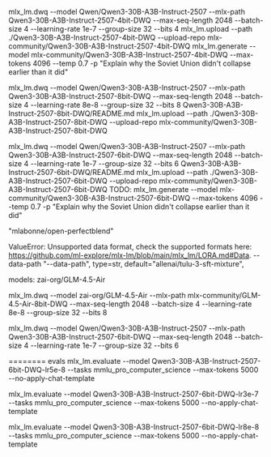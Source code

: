 mlx_lm.dwq --model Qwen/Qwen3-30B-A3B-Instruct-2507 --mlx-path Qwen3-30B-A3B-Instruct-2507-4bit-DWQ --max-seq-length 2048 --batch-size 4 --learning-rate 1e-7 --group-size 32 --bits 4
mlx_lm.upload --path ./Qwen3-30B-A3B-Instruct-2507-4bit-DWQ --upload-repo mlx-community/Qwen3-30B-A3B-Instruct-2507-4bit-DWQ
mlx_lm.generate --model mlx-community/Qwen3-30B-A3B-Instruct-2507-4bit-DWQ --max-tokens 4096 --temp 0.7 -p "Explain why the Soviet Union didn't collapse earlier than it did"

mlx_lm.dwq --model Qwen/Qwen3-30B-A3B-Instruct-2507 --mlx-path Qwen3-30B-A3B-Instruct-2507-8bit-DWQ --max-seq-length 2048 --batch-size 4 --learning-rate 8e-8 --group-size 32 --bits 8
Qwen3-30B-A3B-Instruct-2507-8bit-DWQ/README.md
mlx_lm.upload --path ./Qwen3-30B-A3B-Instruct-2507-8bit-DWQ --upload-repo mlx-community/Qwen3-30B-A3B-Instruct-2507-8bit-DWQ

mlx_lm.dwq --model Qwen/Qwen3-30B-A3B-Instruct-2507 --mlx-path Qwen3-30B-A3B-Instruct-2507-6bit-DWQ --max-seq-length 2048 --batch-size 4 --learning-rate 1e-7 --group-size 32 --bits 6
Qwen3-30B-A3B-Instruct-2507-6bit-DWQ/README.md
mlx_lm.upload --path ./Qwen3-30B-A3B-Instruct-2507-6bit-DWQ --upload-repo mlx-community/Qwen3-30B-A3B-Instruct-2507-6bit-DWQ
TODO:
mlx_lm.generate --model mlx-community/Qwen3-30B-A3B-Instruct-2507-6bit-DWQ --max-tokens 4096 --temp 0.7 -p "Explain why the Soviet Union didn't collapse earlier than it did"


"mlabonne/open-perfectblend"

ValueError: Unsupported data format, check the supported formats here:
https://github.com/ml-explore/mlx-lm/blob/main/mlx_lm/LORA.md#Data.
 --data-path 
        "--data-path",
        type=str,
        default="allenai/tulu-3-sft-mixture",

models: zai-org/GLM-4.5-Air

mlx_lm.dwq --model zai-org/GLM-4.5-Air --mlx-path mlx-community/GLM-4.5-Air-8bit-DWQ --max-seq-length 2048 --batch-size 4 --learning-rate 8e-8 --group-size 32 --bits 8


mlx_lm.dwq --model Qwen/Qwen3-30B-A3B-Instruct-2507 --mlx-path Qwen3-30B-A3B-Instruct-2507-6bit-DWQ --max-seq-length 2048 --batch-size 4 --learning-rate 1e-7 --group-size 32 --bits 6

======== evals
mlx_lm.evaluate --model Qwen3-30B-A3B-Instruct-2507-6bit-DWQ-lr5e-8 --tasks mmlu_pro_computer_science --max-tokens 5000 --no-apply-chat-template

mlx_lm.evaluate --model Qwen3-30B-A3B-Instruct-2507-6bit-DWQ-lr3e-7 --tasks mmlu_pro_computer_science --max-tokens 5000 --no-apply-chat-template

mlx_lm.evaluate --model Qwen3-30B-A3B-Instruct-2507-6bit-DWQ-lr8e-8 --tasks mmlu_pro_computer_science --max-tokens 5000 --no-apply-chat-template